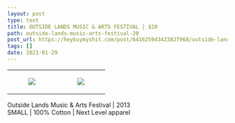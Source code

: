 ```yaml
---
layout: post
type: text
title: OUTSIDE LANDS MUSIC & ARTS FESTIVAL | $20
path: outside-lands-music-arts-festival-20
post_url: https://heybuymyshit.com/post/641625943423827968/outside-lands-music-arts-festival-20
tags: []
date: 2021-01-29
---
```




<table style="width:100%;"><tr><td style="vertical-align:top;">
      <figure class="tmblr-full" data-orig-height="2048" data-orig-width="1365" data-orig-src="https://concertshirts.netlify.app/shirts/0595/0595-01.jpg"><img src="https://64.media.tumblr.com/6fa1fb282a34b0ef62797ff89882b79f/a314a3fecae4cd0b-db/s540x810/53f56c5a3ef1cf90577fcd736be9e1a42ec92839.jpg" data-orig-height="2048" data-orig-width="1365" data-orig-src="https://concertshirts.netlify.app/shirts/0595/0595-01.jpg"/></figure></td>
    <td style="vertical-align:top;">
      <figure class="tmblr-full" data-orig-height="2048" data-orig-width="1365" data-orig-src="https://concertshirts.netlify.app/shirts/0595/0595-02.jpg"><img src="https://64.media.tumblr.com/a50ce186b48be8bb4527d3af2a95c50c/a314a3fecae4cd0b-e6/s540x810/66d7e9f6b1147d0ab366d2dc5c4e566499305ae6.jpg" data-orig-height="2048" data-orig-width="1365" data-orig-src="https://concertshirts.netlify.app/shirts/0595/0595-02.jpg"/></figure></td>
  </tr></table><p>
  Outside Lands Music &amp; Arts Festival | 2013<br/>SMALL | 100% Cotton | Next Level apparel
</p>
